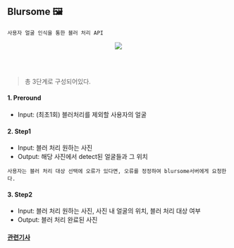 ## Blursome 🖼️ 
`사용자 얼굴 인식을 통한 블러 처리 API`

<p align="center">
<img src="https://hits.seeyoufarm.com/api/count/incr/badge.svg?url=https://github.com/BluringOther&count_bg=%2391A3D9&title_bg=%23254159&icon=&icon_color=%2391A3D9&title=%E2%9D%A4%EF%B8%8F&edge_flat=false"/>
</p>
<br/><br/>

> 총 3단계로 구성되어있다.    
#### 1. Preround  
* Input: (최초1회) 블러처리를 제외할 사용자의 얼굴  

#### 2. Step1  
* Input: 블러 처리 원하는 사진  
* Output: 해당 사진에서 detect된 얼굴들과 그 위치  

`사용자는 블러 처리 대상 선택에 오류가 있다면, 오류를 정정하여 blursome서버에게 요청한다.`  

#### 3. Step2  
* Input: 블러 처리 원하는 사진, 사진 내 얼굴의 위치, 블러 처리 대상 여부  
* Output: 블러 처리 완료된 사진  

#### [관련기사](https://youtube.com/watch?v=SHQF5vV291k&feature=shares)
